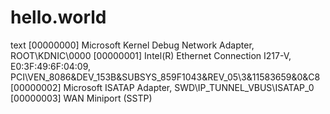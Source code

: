 # hello.world
text
[00000000] Microsoft Kernel Debug Network Adapter, ROOT\KDNIC\0000
[00000001] Intel(R) Ethernet Connection I217-V, E0:3F:49:6F:04:09, PCI\VEN_8086&DEV_153B&SUBSYS_859F1043&REV_05\3&11583659&0&C8
[00000002] Microsoft ISATAP Adapter, SWD\IP_TUNNEL_VBUS\ISATAP_0
[00000003] WAN Miniport (SSTP)
